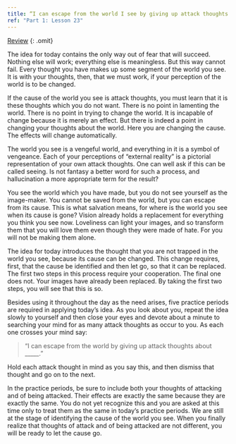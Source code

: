 ```yaml
---
title: “I can escape from the world I see by giving up attack thoughts.”
ref: "Part 1: Lesson 23"
---
```


<a class="hide-review" href="/acim/workbook/l055/#l023">Review</a>
{: .omit}

The idea for today contains the only way out of fear that will succeed.
Nothing else will work; everything else is meaningless. But this way
cannot fail. Every thought you have makes up some segment of the world
you see. It is with your thoughts, then, that we must work, if your
perception of the world is to be changed.

If the cause of the world you see is attack thoughts, you must learn
that it is these thoughts which you do not want. There is no point in
lamenting the world. There is no point in trying to change the world. It
is incapable of change because it is merely an effect. But there is
indeed a point in changing your thoughts about the world. Here you are
changing the cause. The effects will change automatically.

The world you see is a vengeful world, and everything in it is a symbol
of vengeance. Each of your perceptions of “external reality” is a
pictorial representation of your own attack thoughts. One can well ask
if this can be called seeing. Is not fantasy a better word for such a
process, and hallucination a more appropriate term for the result?

You see the world which you have made, but you do not see yourself as
the image-maker. You cannot be saved from the world, but you can escape
from its cause. This is what salvation means, for where is the world you
see when its cause is gone? Vision already holds a replacement for
everything you think you see now. Loveliness can light your images, and
so transform them that you will love them even though they were made of
hate. For you will not be making them alone.

The idea for today introduces the thought that you are not trapped in
the world you see, because its cause can be changed. This change
requires, first, that the cause be identified and then let go, so that
it can be replaced. The first two steps in this process require your
cooperation. The final one does not. Your images have already been
replaced. By taking the first two steps, you will see that this is so.

Besides using it throughout the day as the need arises, five practice
periods are required in applying today’s idea. As you look
about you, repeat the idea slowly to yourself and then close your eyes
and devote about a minute to searching your mind for as many attack
thoughts as occur to you. As each one crosses your mind say:

> “I can escape from the world by giving up attack thoughts about
> \_\_\_\_\_.”

Hold each attack thought in mind as you say this, and then dismiss that
thought and go on to the next.

In the practice periods, be sure to include both your thoughts of
attacking and of being attacked. Their effects are exactly the same
because they are exactly the same. You do not yet recognize this and you
are asked at this time only to treat them as the same in today’s
practice periods. We are still at the stage of identifying the cause of
the world you see. When you finally realize that thoughts of attack and
of being attacked are not different, you will be ready to let the cause
go.

